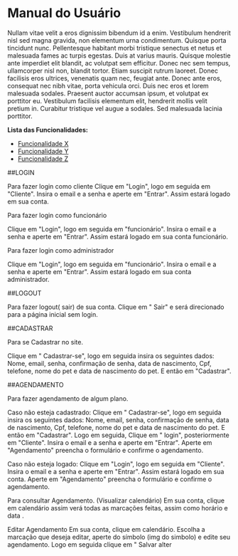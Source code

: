# Manual do Usuário

Nullam vitae velit a eros dignissim bibendum id a enim. Vestibulum hendrerit nisl sed magna gravida, non elementum urna condimentum. Quisque porta tincidunt nunc. Pellentesque habitant morbi tristique senectus et netus et malesuada fames ac turpis egestas. Duis at varius mauris. Quisque molestie ante imperdiet elit blandit, ac volutpat sem efficitur. Donec nec sem tempus, ullamcorper nisl non, blandit tortor. Etiam suscipit rutrum laoreet. Donec facilisis eros ultrices, venenatis quam nec, feugiat ante. Donec ante eros, consequat nec nibh vitae, porta vehicula orci. Duis nec eros et lorem malesuada sodales. Praesent auctor accumsan ipsum, et volutpat ex porttitor eu. Vestibulum facilisis elementum elit, hendrerit mollis velit pretium in. Curabitur tristique vel augue a sodales. Sed malesuada lacinia porttitor.

**Lista das Funcionalidades:**

 - [Funcionalidade X](#Funcionalidade-X)
 - [Funcionalidade Y](#Funcionalidade-Y)
 - [Funcionalidade Z](#Funcionalidade-Z)



##LOGIN

Para fazer login como cliente 
Clique em "Login", logo em seguida em "Cliente". Insira o email e a senha e aperte em "Entrar". Assim estará logado em sua conta. 

Para fazer login como funcionário

Clique em "Login", logo em seguida em "funcionário". Insira o email e a senha e aperte em "Entrar". Assim estará logado em sua conta funcionário. 

Para fazer login como administrador

Clique em "Login", logo em seguida em "funcionário". Insira o email e a senha e aperte em "Entrar". Assim estará logado em sua conta administrador. 

##LOGOUT 

Para fazer logout( sair)  de sua conta. 
 Clique em " Sair" e será direcionado para a página inicial sem login. 

##CADASTRAR

Para se Cadastrar no site. 

Clique em " Cadastrar-se", logo em seguida insira os seguintes dados: Nome, email, senha, confirmação de senha, data de nascimento, Cpf, telefone, nome do pet e data de nascimento do pet. E então em "Cadastrar". 


##AGENDAMENTO 

Para fazer agendamento de algum plano. 

Caso não esteja cadastrado:
 Clique em " Cadastrar-se", logo em seguida insira os seguintes dados: Nome, email, senha, confirmação de senha, data de nascimento, Cpf, telefone, nome do pet e data de nascimento do pet. E então em "Cadastrar". Logo em seguida, Clique em " login", posteriormente em "Cliente". Insira o email e a senha e aperte em "Entrar". Aperte em "Agendamento" preencha o formulário e confirme o agendamento. 

Caso não esteja logado: Clique em "Login", logo em seguida em "Cliente". Insira o email e a senha e aperte em "Entrar". Assim estará logado em sua conta. Aperte em "Agendamento" preencha o formulário e confirme o agendamento. 


Para consultar Agendamento. (Visualizar calendário) 
Em sua conta, clique em calendário assim verá todas as marcações feitas, assim como horário e data . 

Editar Agendamento 
Em sua conta, clique em calendário. Escolha a marcação que deseja editar, aperte do símbolo (img do simbolo) e edite seu agendamento. Logo em seguida clique em " Salvar alter
